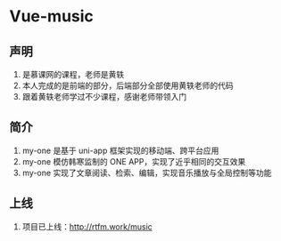 # Vue-music

## 声明
1. 是慕课网的课程，老师是黄轶
2. 本人完成的是前端的部分，后端部分全部使用黄轶老师的代码
3. 跟着黄轶老师学过不少课程，感谢老师带领入门

## 简介
1. my-one 是基于 uni-app 框架实现的移动端、跨平台应用
2. my-one 模仿韩寒监制的 ONE APP，实现了近乎相同的交互效果
3. my-one 实现了文章阅读、检索、编辑，实现音乐播放与全局控制等功能

## 上线
1. 项目已上线：http://rtfm.work/music
